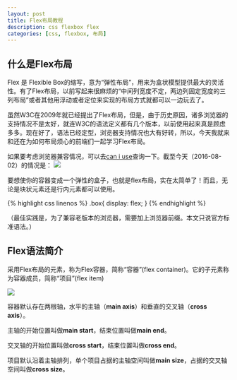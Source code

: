 ```yaml
---
layout: post
title: Flex布局教程
description: css flexbox flex
categories: [css, flexbox, 布局]
---
```


## 什么是Flex布局

Flex 是 Flexible Box的缩写，意为“弹性布局”，用来为盒状模型提供最大的灵活性。有了Flex布局，以前写起来很麻烦的“中间列宽度不定，两边列固定宽度的三列布局”或者其他用浮动或者定位来实现的布局方式就都可以一边玩去了。

虽然W3C在2009年就已经提出了Flex布局，但是，由于历史原因，诸多浏览器的支持情况不是太好，就连W3C的语法定义都有几个版本，以前使用起来真是顾虑多多。现在好了，语法已经定型，浏览器支持情况也大有好转，所以，今天我就来和还在为如何布局烦心的前端们一起学习Flex布局。

如果要考虑浏览器兼容情况，可以去[can i use](www.caniuse.com)查询一下。截至今天（2016-08-02）的情况是：
<img src="http://woaixiangbao.github.io/images/20160802/flex.jpg" >


要想使你的容器变成一个弹性的盒子，也就是flex布局，实在太简单了！而且，无论是块状元素还是行内元素都可以使用。



{% highlight css linenos %}
.box{
    display: flex;
}
{% endhighlight %}

（最佳实践是，为了兼容老版本的浏览器，需要加上浏览器前缀。本文只说官方标准语法。）

## Flex语法简介

采用Flex布局的元素，称为Flex容器，简称“容器”(flex container)。它的子元素称为容器成员，简称“项目”(flex item)

<img src="http://woaixiangbao.github.io/images/20160802/flexbox-visual.png">

容器默认存在两根轴，水平的主轴（**main axis**）和垂直的交叉轴（**cross axis**）。

主轴的开始位置叫做**main start**，结束位置叫做**main end**。

交叉轴的开始位置叫做**cross start**，结束位置叫做**cross end**。

项目默认沿着主轴排列，单个项目占据的主轴空间叫做**main size**，占据的交叉轴空间叫做**cross size**。